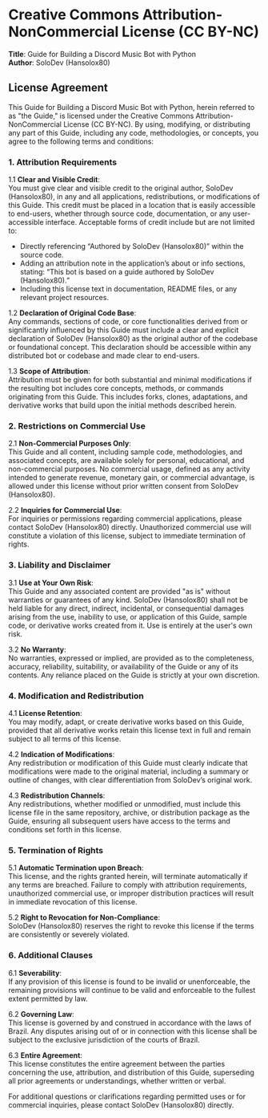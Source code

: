 # Creative Commons Attribution-NonCommercial License (CC BY-NC)

**Title**: Guide for Building a Discord Music Bot with Python  
**Author**: SoloDev (Hansolox80)


## License Agreement

This Guide for Building a Discord Music Bot with Python, herein referred to as "the Guide," is licensed under the Creative Commons Attribution-NonCommercial License (CC BY-NC). By using, modifying, or distributing any part of this Guide, including any code, methodologies, or concepts, you agree to the following terms and conditions:

### 1. Attribution Requirements

1.1 **Clear and Visible Credit**:  
   You must give clear and visible credit to the original author, SoloDev (Hansolox80), in any and all applications, redistributions, or modifications of this Guide. This credit must be placed in a location that is easily accessible to end-users, whether through source code, documentation, or any user-accessible interface. Acceptable forms of credit include but are not limited to:
   
   - Directly referencing “Authored by SoloDev (Hansolox80)” within the source code.
   - Adding an attribution note in the application’s about or info sections, stating: “This bot is based on a guide authored by SoloDev (Hansolox80).”
   - Including this license text in documentation, README files, or any relevant project resources.

1.2 **Declaration of Original Code Base**:  
   Any commands, sections of code, or core functionalities derived from or significantly influenced by this Guide must include a clear and explicit declaration of SoloDev (Hansolox80) as the original author of the codebase or foundational concept. This declaration should be accessible within any distributed bot or codebase and made clear to end-users.

1.3 **Scope of Attribution**:  
   Attribution must be given for both substantial and minimal modifications if the resulting bot includes core concepts, methods, or commands originating from this Guide. This includes forks, clones, adaptations, and derivative works that build upon the initial methods described herein.

### 2. Restrictions on Commercial Use

2.1 **Non-Commercial Purposes Only**:  
   This Guide and all content, including sample code, methodologies, and associated concepts, are available solely for personal, educational, and non-commercial purposes. No commercial usage, defined as any activity intended to generate revenue, monetary gain, or commercial advantage, is allowed under this license without prior written consent from SoloDev (Hansolox80).

2.2 **Inquiries for Commercial Use**:  
   For inquiries or permissions regarding commercial applications, please contact SoloDev (Hansolox80) directly. Unauthorized commercial use will constitute a violation of this license, subject to immediate termination of rights.

### 3. Liability and Disclaimer

3.1 **Use at Your Own Risk**:  
   This Guide and any associated content are provided "as is" without warranties or guarantees of any kind. SoloDev (Hansolox80) shall not be held liable for any direct, indirect, incidental, or consequential damages arising from the use, inability to use, or application of this Guide, sample code, or derivative works created from it. Use is entirely at the user's own risk.

3.2 **No Warranty**:  
   No warranties, expressed or implied, are provided as to the completeness, accuracy, reliability, suitability, or availability of the Guide or any of its contents. Any reliance placed on the Guide is strictly at your own discretion.

### 4. Modification and Redistribution

4.1 **License Retention**:  
   You may modify, adapt, or create derivative works based on this Guide, provided that all derivative works retain this license text in full and remain subject to all terms of this license.

4.2 **Indication of Modifications**:  
   Any redistribution or modification of this Guide must clearly indicate that modifications were made to the original material, including a summary or outline of changes, with clear differentiation from SoloDev’s original work.

4.3 **Redistribution Channels**:  
   Any redistributions, whether modified or unmodified, must include this license file in the same repository, archive, or distribution package as the Guide, ensuring all subsequent users have access to the terms and conditions set forth in this license.

### 5. Termination of Rights

5.1 **Automatic Termination upon Breach**:  
   This license, and the rights granted herein, will terminate automatically if any terms are breached. Failure to comply with attribution requirements, unauthorized commercial use, or improper distribution practices will result in immediate revocation of this license.

5.2 **Right to Revocation for Non-Compliance**:  
   SoloDev (Hansolox80) reserves the right to revoke this license if the terms are consistently or severely violated.

### 6. Additional Clauses

6.1 **Severability**:  
   If any provision of this license is found to be invalid or unenforceable, the remaining provisions will continue to be valid and enforceable to the fullest extent permitted by law.

6.2 **Governing Law**:  
   This license is governed by and construed in accordance with the laws of Brazil. Any disputes arising out of or in connection with this license shall be subject to the exclusive jurisdiction of the courts of Brazil.

6.3 **Entire Agreement**:  
   This license constitutes the entire agreement between the parties concerning the use, attribution, and distribution of this Guide, superseding all prior agreements or understandings, whether written or verbal.


For additional questions or clarifications regarding permitted uses or for commercial inquiries, please contact SoloDev (Hansolox80) directly.
